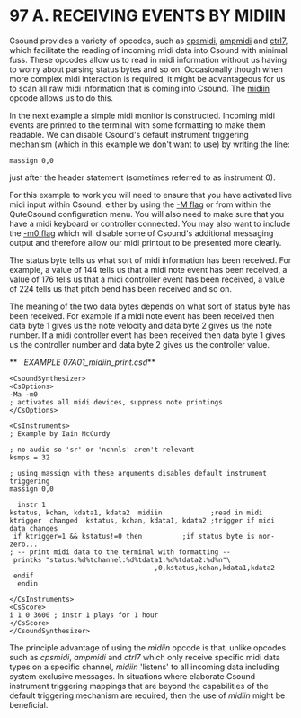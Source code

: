 97 A. RECEIVING EVENTS BY MIDIIN
================================

Csound provides a variety of opcodes, such as
[cpsmidi](http://www.csounds.com/manual/html/cpsmidi.html "cpsmidi"),
[ampmidi](http://www.csounds.com/manual/html/ampmidi.html "ampmidi") and
[ctrl7](http://www.csounds.com/manual/html/ctrl7.html "ctrl7"), which
facilitate the reading of incoming midi data into Csound with minimal
fuss. These opcodes allow us to read in midi information without us
having to worry about parsing status bytes and so on. Occasionally
though when more complex midi interaction is required, it might be
advantageous for us to scan all raw midi information that is coming into
Csound. The
[midiin](file:///C:/Program%20Files/Csound/doc/manual/midiin.html "midiin")
opcode allows us to do this.

In the next example a simple midi monitor is constructed. Incoming midi
events are printed to the terminal with some formatting to make them
readable. We can disable Csound\'s default instrument triggering
mechanism (which in this example we don\'t want to use) by writing the
line:

    massign 0,0 

just after the header statement (sometimes referred to as instrument 0).

For this example to work you will need to ensure that you have activated
live midi input within Csound, either by using the [-M
flag](http://www.csounds.com/manual/html/CommandFlagsCategory.html#FlagsCatMinusUpperM)
or from within the QuteCsound configuration menu. You will also need to
make sure that you have a midi keyboard or controller connected. You may
also want to include the [-m0
flag](http://www.csounds.com/manual/html/CommandFlags.html#FlagsMinusLowerM)
which will disable some of Csound\'s additional messaging output and
therefore allow our midi printout to be presented more clearly.

The status byte tells us what sort of midi information has been
received. For example, a value of 144 tells us that a midi note event
has been received, a value of 176 tells us that a midi controller event
has been received, a value of 224 tells us that pitch bend has been
received and so on.

The meaning of the two data bytes depends on what sort of status byte
has been received. For example if a midi note event has been received
then data byte 1 gives us the note velocity and data byte 2 gives us the
note number. If a midi controller event has been received then data byte
1 gives us the controller number and data byte 2 gives us the controller
value. 

**   *EXAMPLE 07A01\_midiin\_print.csd***

    <CsoundSynthesizer>
    <CsOptions>
    -Ma -m0
    ; activates all midi devices, suppress note printings
    </CsOptions>

    <CsInstruments>
    ; Example by Iain McCurdy

    ; no audio so 'sr' or 'nchnls' aren't relevant
    ksmps = 32

    ; using massign with these arguments disables default instrument triggering
    massign 0,0

      instr 1
    kstatus, kchan, kdata1, kdata2  midiin            ;read in midi
    ktrigger  changed  kstatus, kchan, kdata1, kdata2 ;trigger if midi data changes
     if ktrigger=1 && kstatus!=0 then          ;if status byte is non-zero...
    ; -- print midi data to the terminal with formatting --
     printks "status:%d%tchannel:%d%tdata1:%d%tdata2:%d%n"\
                                        ,0,kstatus,kchan,kdata1,kdata2
     endif
      endin

    </CsInstruments>
    <CsScore>
    i 1 0 3600 ; instr 1 plays for 1 hour
    </CsScore>
    </CsoundSynthesizer>

The principle advantage of using the *midiin* opcode is that, unlike
opcodes such as *cpsmidi*, *ampmidi* and *ctrl7* which only receive
specific midi data types on a specific channel, *midiin* \'listens\' to
all incoming data including system exclusive messages. In situations
where elaborate Csound instrument triggering mappings that are beyond
the capabilities of the default triggering mechanism are required, then
the use of *midiin* might be beneficial.
